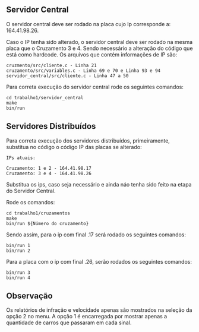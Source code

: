 ## Servidor Central

O servidor central deve ser rodado na placa cujo Ip corresponde a: 164.41.98.26.

Caso o IP tenha sido alterado, o servidor central deve ser rodado na mesma placa que o Cruzamento 3 e 4. Sendo necessário a alteração do código que está como hardcode. Os arquivos que contém informações de IP são:

```
cruzmento/src/cliente.c - Linha 21
cruzamento/src/variables.c - Linha 69 e 70 e Linha 93 e 94
servidor_central/src/cliente.c - Linha 47 a 50
```

Para correta execução do servidor central rode os seguintes comandos: 

```
cd trabalho1/servidor_central
make
bin/run
```

## Servidores Distribuídos

Para correta execução dos servidores distribuídos, primeiramente, substitua no código o código IP das placas se alterado:

```
IPs atuais:

Cruzamento: 1 e 2 - 164.41.98.17
Cruzamento: 3 e 4 - 164.41.98.26
```

Substitua os ips, caso seja necessário e ainda náo tenha sido feito na etapa do Servidor Central.

Rode os comandos:

```
cd trabalho1/cruzamentos
make
bin/run ${Número do cruzamento}
```

Sendo assim, para o ip com final .17 será rodado os seguintes comandos:

```
bin/run 1
bin/run 2
```

Para a placa com o ip com final .26, serão rodados os seguintes comandos:

```
bin/run 3
bin/run 4
```

## Observação

Os relatórios de infração e velocidade apenas são mostrados na seleção da opção 2 no menu. A opção 1 é encarregada por mostrar apenas a quantidade de carros que passaram em cada sinal.
